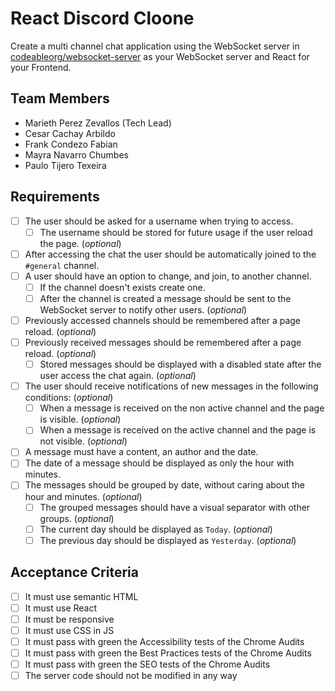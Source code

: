 # React Discord Cloone

Create a multi channel chat application using the WebSocket server in [codeableorg/websocket-server](https://github.com/codeableorg/websocket-server) as your WebSocket server and React for your Frontend.

## Team Members

- Marieth Perez Zevallos (Tech Lead)
- Cesar Cachay Arbildo
- Frank Condezo Fabian
- Mayra Navarro Chumbes
- Paulo Tijero Texeira

## Requirements

- [ ] The user should be asked for a username when trying to access.
  - [ ] The username should be stored for future usage if the user reload the page. (_optional_)
- [ ] After accessing the chat the user should be automatically joined to the `#general` channel.
- [ ] A user should have an option to change, and join, to another channel.
  - [ ] If the channel doesn't exists create one.
  - [ ] After the channel is created a message should be sent to the WebSocket server to notify other users. (_optional_)
- [ ] Previously accessed channels should be remembered after a page reload. (_optional_)
- [ ] Previously received messages should be remembered after a page reload. (_optional_)
  - [ ] Stored messages should be displayed with a disabled state after the user access the chat again. (_optional_)
- [ ] The user should receive notifications of new messages in the following conditions: (_optional_)
  - [ ] When a message is received on the non active channel and the page is visible. (_optional_)
  - [ ] When a message is received on the active channel and the page is not visible. (_optional_)
- [ ] A message must have a content, an author and the date.
- [ ] The date of a message should be displayed as only the hour with minutes.
- [ ] The messages should be grouped by date, without caring about the hour and minutes. (_optional_)
  - [ ] The grouped messages should have a visual separator with other groups. (_optional_)
  - [ ] The current day should be displayed as `Today`. (_optional_)
  - [ ] The previous day should be displayed as `Yesterday`. (_optional_)

## Acceptance Criteria

- [ ] It must use semantic HTML
- [ ] It must use React
- [ ] It must be responsive
- [ ] It must use CSS in JS
- [ ] It must pass with green the Accessibility tests of the Chrome Audits
- [ ] It must pass with green the Best Practices tests of the Chrome Audits
- [ ] It must pass with green the SEO tests of the Chrome Audits
- [ ] The server code should not be modified in any way
